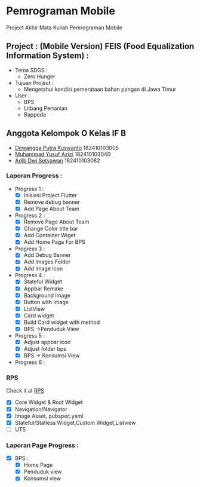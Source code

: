 # Pemrograman Mobile
Project Akhir Mata Kuliah Pemrograman Mobile

## Project : (Mobile Version) FEIS (Food Equalization Information System) :
+ Tema SDGS :
    + Zero Hunger
+ Tujuan Project : 
    + Mengetahui kondisi pemerataan bahan pangan di Jawa Timur
+ User :
    + BPS
    + Litbang Pertanian
    + Bappeda

## Anggota Kelompok O Kelas IF B
+ [Dewangga Putra Kuswanto](https://github.com/dewangga-pk)   182410103005
+ [Muhammad Yusuf Azizi](https://github.com/kproyusuf)      182410103040
+ [Adib Dwi Setyawan](https://github.com/adib86)         182410103082

### Laporan Progress :
- Progress 1 :
    + [x] Inisiasi Project Flutter
    + [x] Remove debug banner
    + [x] Add Page About Team
- Progress 2 :
    + [x] Remove Page About Team
    + [x] Change Color title bar
    + [x] Add Container Wiget
    + [x] Add Home Page For BPS
- Progress 3 :
    + [x] Add Debug Banner
    + [x] Add Images Folder
    + [x] Add Image Icon
- Progress 4 :
    + [x] Stateful Widget
    + [x] Appbar Remake
    + [x] Background Image
    + [x] Button with Image
    + [x] ListView
    + [x] Card widget
    + [x] Build Card widget with method
    + [x] BPS ->Penduduk View
- Progress 5 :
    + [x] Adjust appbar icon
    + [x] Adjust folder bps
    + [x] BPS -> Konsumsi View
- Progress 6 :

### RPS
Check it at [RPS](https://docs.google.com/spreadsheets/d/1UkqZhGRY1-Vz9fLrN3Jlbtz1pK-o4Jum6wy8gk1nCV4/edit#gid=0)
- [x] Core Widget & Root Widget
- [x] Navigation/Navigator
- [x] Image Asset, pubspec.yaml
- [x] Stateful/Statless Widget,Custom Widget,Listview
- [ ] UTS

### Laporan Page Progress :
- [x] BPS :
    + [x] Home Page
    + [x] Penduduk view
    + [x] Konsumsi view
